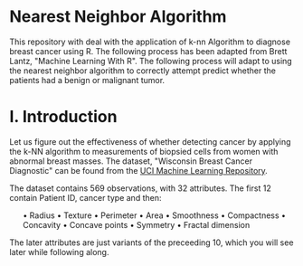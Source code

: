 # Nearest Neighbor Algorithm

   This repository with deal with the application of k-nn Algorithm to diagnose breast cancer using R. The following process has been adapted from Brett Lantz, "Machine Learning With R". The following process will adapt to using the nearest neighbor algorithm to correctly attempt predict whether the patients had a benign or malignant tumor.

# I. Introduction 

Let us figure out the effectiveness of whether detecting cancer by applying the k-NN algorithm to measurements of biopsied cells 
from women with abnormal breast masses. The dataset, "Wisconsin Breast Cancer Diagnostic" can be found from the <a href="http://archive.ics.uci.edu/ml.">UCI Machine Learning Repository</a>. 

The dataset contains 569 observations, with 32 attributes. The first 12 contain Patient ID, cancer type and then:
<ul>• Radius
• Texture
• Perimeter
• Area
• Smoothness
• Compactness
• Concavity
• Concave points
• Symmetry
• Fractal dimension</ul>
The later attributes are just variants of the preceeding 10, which you will see later while following along.

